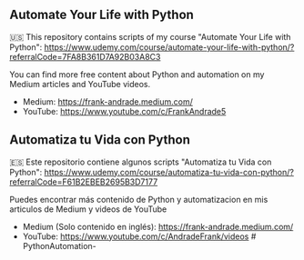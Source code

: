 ## Automate Your Life with Python
🇺🇸 This repository contains scripts of my course "Automate Your Life with Python": https://www.udemy.com/course/automate-your-life-with-python/?referralCode=7FA8B361D7A92B03A8C3

You can find more free content about Python and automation on my Medium articles and YouTube videos.

- Medium: https://frank-andrade.medium.com/
- YouTube: https://www.youtube.com/c/FrankAndrade5

## Automatiza tu Vida con Python

🇪🇸 Este repositorio contiene algunos scripts "Automatiza tu Vida con Python": https://www.udemy.com/course/automatiza-tu-vida-con-python/?referralCode=F61B2EBEB2695B3D7177

Puedes encontrar más contenido de Python y automatizacion en mis articulos de Medium y videos de YouTube

- Medium (Solo contenido en inglés): https://frank-andrade.medium.com/
- YouTube: https://www.youtube.com/c/AndradeFrank/videos
#   P y t h o n A u t o m a t i o n - 
 
 
